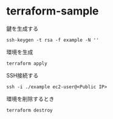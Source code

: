 # terraform-sample

鍵を生成する

```
ssh-keygen -t rsa -f example -N ''
```
環境を生成

```
terraform apply
```
SSH接続する

```
ssh -i ./example ec2-user@<Public IP>
```

環境を削除するとき

```
terraform destroy
```